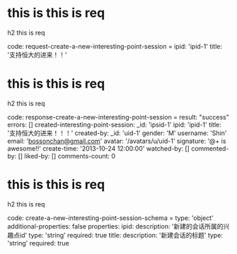 # this is this is req

h2 this is req

code:
    request-create-a-new-interesting-point-session =
  ipid: 'ipid-1'
  title: '支持恒大的进来！！'


# this is this is req

h2 this is req

code:
    response-create-a-new-interesting-point-session =
  result: "success"
  errors: []
  created-interesting-point-session:
    _id: 'ipsid-1'
    ipid: 'ipid-1'
    title: '支持恒大的进来！！！'
    created-by:
      _id: 'uid-1'
      gender: 'M'
      username: 'Shin'
      email: 'bossonchan@gmail.com'
      avatar: '/avatars/u/uid-1'
      signature: '@+ is awesome!!'
    create-time: '2013-10-24 12:00:00'
    watched-by: []
    commented-by: []
    liked-by: []
    comments-count: 0


# this is this is req

h2 this is req

code:
    create-a-new-interesting-point-session-schema =
  type: 'object'
  additional-properties: false
  properties:
    ipid:
      description: '新建的会话所属的兴趣点id'
      type: 'string'
      required: true
    title:
      description: '新建会话的标题'
      type: 'string'
      required: true


